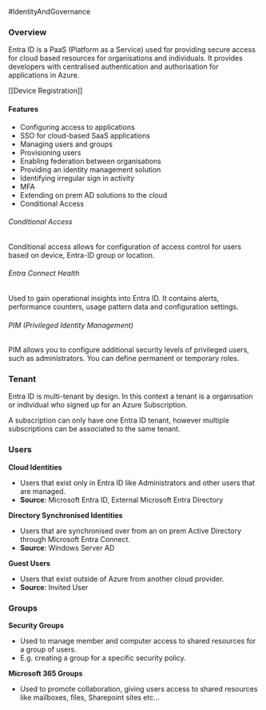 #IdentityAndGovernance

### Overview
Entra ID is a PaaS (Platform as a Service) used for providing secure access for cloud based resources for organisations and individuals. It provides developers with centralised authentication and authorisation for applications in Azure.

[[Device Registration]]

#### Features
- Configuring access to applications
- SSO for cloud-based SaaS applications
- Managing users and groups
- Provisioning users
- Enabling federation between organisations
- Providing an identity management solution
- Identifying irregular sign in activity
- MFA
- Extending on prem AD solutions to the cloud
- Conditional Access

###### Conditional Access
Conditional access allows for configuration of access control for users based on device, Entra-ID group or location.

###### Entra Connect Health
Used to gain operational insights into Entra ID. It contains alerts, performance counters, usage pattern data and configuration settings.

###### PIM (Privileged Identity Management)
PIM allows you to configure additional security levels of privileged users, such as administrators. You can define permanent or temporary roles.

### Tenant
Entra ID is multi-tenant by design. In this context a tenant is a organisation or individual who signed up for an Azure Subscription. 

A subscription can only have one Entra ID tenant, however multiple subscriptions can be associated to the same tenant.

### Users
**Cloud Identities**
- Users that exist only in Entra ID like Administrators and other users that are managed.
- **Source**: Microsoft Entra ID, External Microsoft Entra Directory

**Directory Synchronised Identities**
- Users that are synchronised over from an on prem Active Directory through Microsoft Entra Connect.
- **Source**: Windows Server AD

**Guest Users**
- Users that exist outside of Azure from another cloud provider.
- **Source**: Invited User

### Groups
**Security Groups**
- Used to manage member and computer access to shared resources for a group of users.
- E.g. creating a group for a specific security policy.

**Microsoft 365 Groups**
- Used to promote collaboration, giving users access to shared resources like mailboxes, files,  Sharepoint sites etc...
